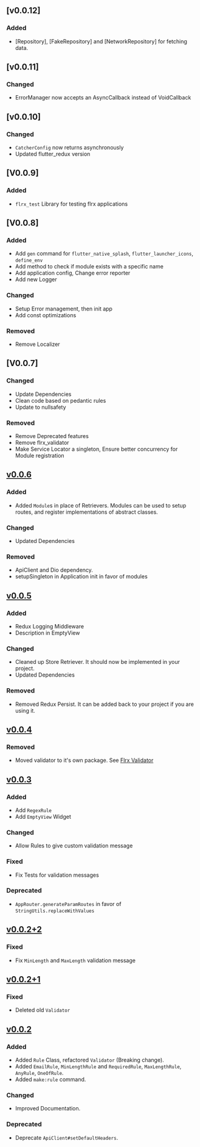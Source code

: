 ## [v0.0.12]
### Added 
- [Repository], [FakeRepository] and [NetworkRepository] for fetching data.

## [v0.0.11]
### Changed
- ErrorManager now accepts an AsyncCallback instead of VoidCallback

## [v0.0.10]
### Changed
- `CatcherConfig` now returns asynchronously
- Updated flutter_redux version

## [V0.0.9]
### Added
- `flrx_test` Library for testing flrx applications


## [V0.0.8]
### Added
- Add `gen` command for `flutter_native_splash`, `flutter_launcher_icons`, `define_env`
- Add method to check if module exists with a specific name
- Add application config, Change error reporter
- Add new Logger

### Changed
- Setup Error management, then init app
- Add const optimizations

### Removed
- Remove Localizer

## [V0.0.7]
### Changed
- Update Dependencies 
- Clean code based on pedantic rules
- Update to nullsafety

### Removed  
- Remove Deprecated features
- Remove flrx_validator
- Make Service Locator a singleton, Ensure better concurrency for Module registration

## [v0.0.6]
### Added
- Added `Module`s in place of Retrievers. Modules can be used to setup routes, and register implementations of abstract classes.

### Changed
- Updated Dependencies

### Removed
- ApiClient and Dio dependency.
- setupSingleton in Application init in favor of modules

## [v0.0.5]
### Added
- Redux Logging Middleware
- Description in EmptyView

### Changed
- Cleaned up Store Retriever. It should now be implemented in your project.
- Updated Dependencies

### Removed
- Removed Redux Persist. It can be added back to your project if you are using it.

## [v0.0.4]
### Removed
- Moved validator to it's own package. See [Flrx Validator](https://pub.dev/packages/flrx_validator)

## [v0.0.3]
### Added
- Add `RegexRule`
- Add `EmptyView` Widget

### Changed
- Allow Rules to give custom validation message

### Fixed
- Fix Tests for validation messages

### Deprecated
- `AppRouter.generateParamRoutes` in favor of `StringUtils.replaceWithValues`

## [v0.0.2+2]
### Fixed
- Fix `MinLength` and `MaxLength` validation message

## [v0.0.2+1]
### Fixed
- Deleted old `Validator`

## [v0.0.2]
### Added
- Added `Rule` Class, refactored `Validator` (Breaking change).
- Added `EmailRule`, `MinLengthRule` and `RequiredRule`, `MaxLengthRule`, `AnyRule`, `OneOfRule`.
- Added `make:rule` command.

### Changed
- Improved Documentation.

### Deprecated
- Deprecate `ApiClient#setDefaultHeaders`.

[v0.0.6]: https://github.com/flrx/framework/compare/v0.0.5...v0.0.6
[v0.0.5]: https://github.com/flrx/framework/compare/v0.0.4...v0.0.5
[v0.0.4]: https://github.com/flrx/framework/compare/v0.0.3...v0.0.4
[v0.0.3]: https://github.com/flrx/framework/compare/v0.0.2+2...v0.0.3
[v0.0.2+2]: https://github.com/flrx/framework/compare/v0.0.2+1...v0.0.2+2
[v0.0.2+1]: https://github.com/flrx/framework/compare/v0.0.2...v0.0.2+1
[v0.0.2]: https://github.com/flrx/framework/tag/v0.0.2

